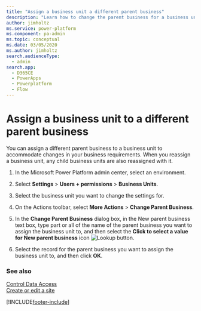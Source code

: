 ```yaml
---
title: "Assign a business unit a different parent business"
description: "Learn how to change the parent business for a business unit and its child business units."
author: jimholtz
ms.service: power-platform
ms.component: pa-admin
ms.topic: conceptual
ms.date: 03/05/2020
ms.author: jimholtz
search.audienceType: 
  - admin
search.app:
  - D365CE
  - PowerApps
  - Powerplatform
  - Flow
---
```

# Assign a business unit to a different parent business

You can assign a different parent business to a business unit to accommodate changes in your business requirements. When you reassign a business unit, any child business units are also reassigned with it.  
  
1. In the Microsoft Power Platform admin center, select an environment. 

2. Select **Settings** > **Users + permissions** > **Business Units**.  
  
3. Select the business unit you want to change the settings for.  
  
4. On the Actions toolbar, select **More Actions** > **Change Parent Business**.  
  
5. In the **Change Parent Business** dialog box, in the New parent business text box, type part or all of the name of the parent business you want to assign the business unit to, and then select the **Click to select a value for New parent business** icon  ![Lookup button](media/lookup-4.png "Lookup button").
  
6. Select the record for the parent business you want to assign the business unit to, and then click **OK**.  
  
### See also  
 [Control Data Access](../admin/security-roles-privileges.md)   
 [Create or edit a site](../admin/create-edit-site.md)


[!INCLUDE[footer-include](../includes/footer-banner.md)]

